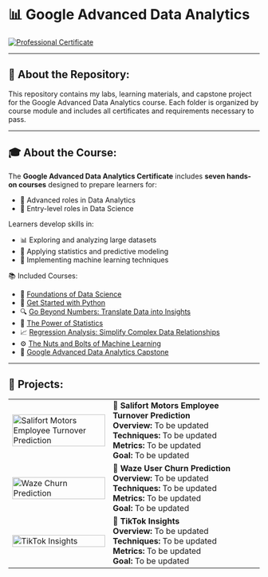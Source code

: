 # 📊 Google Advanced Data Analytics

[![Professional Certificate](https://img.shields.io/badge/Google-Certificate-blue?style=for-the-badge&logo=google)](https://www.credly.com/badges/2bcc693a-6859-4242-8582-69e5c5ee2316)

---

## 📁 About the Repository:
This repository contains my labs, learning materials, and capstone project for the Google Advanced Data Analytics course. Each folder is organized by course module and includes all certificates and requirements necessary to pass.

---

## 🎓 About the Course:
The **Google Advanced Data Analytics Certificate** includes **seven hands-on courses** designed to prepare learners for:
- 🚀 Advanced roles in Data Analytics
- 🧠 Entry-level roles in Data Science

Learners develop skills in:
- 📊 Exploring and analyzing large datasets
- 🧮 Applying statistics and predictive modeling
- 🤖 Implementing machine learning techniques

📚 Included Courses:
- 🧩 [Foundations of Data Science](https://github.com/jenelaineDC/GoogleAdvanceDataAnalytics/tree/main/Foundations%20of%20Data%20Science)  
- 🐍 [Get Started with Python](https://github.com/jenelaineDC/GoogleAdvanceDataAnalytics/tree/main/Get%20Started%20with%20Python)  
- 🔍 [Go Beyond Numbers: Translate Data into Insights](https://github.com/jenelaineDC/GoogleAdvanceDataAnalytics/tree/main/Go%20Beyond%20Numbers%3A%20Translate%20Data%20into%20Insights)  
- 📐 [The Power of Statistics](https://github.com/jenelaineDC/GoogleAdvanceDataAnalytics/tree/main/The%20Power%20of%20Statistics)  
- 📈 [Regression Analysis: Simplify Complex Data Relationships](https://github.com/jenelaineDC/GoogleAdvanceDataAnalytics/tree/main/Regression%20Analysis)  
- ⚙️ [The Nuts and Bolts of Machine Learning](https://github.com/jenelaineDC/GoogleAdvanceDataAnalytics/tree/main/The%20Nuts%20and%20Bolts%20of%20Machine%20Learning)  
- 🏁 [Google Advanced Data Analytics Capstone](https://github.com/jenelaineDC/GoogleAdvanceDataAnalytics/tree/main/Capstone)  

---

## 🧪 Projects:

<table>
  <tr>
    <td width="40%">
      <img src="https://cultivateadvisors.com/wp-content/uploads/2023/03/employee-attrition-rate.jpg" alt="Salifort Motors Employee Turnover Prediction" width="100%"/>
    </td>
    <td width="60%">
      <strong>📌 Salifort Motors Employee Turnover Prediction</strong><br>
      <strong>Overview:</strong> To be updated<br>
      <strong>Techniques:</strong> To be updated<br>
      <strong>Metrics:</strong> To be updated<br>
      <strong>Goal:</strong> To be updated
    </td>
  </tr>
  <tr>
    <td>
      <img src="https://miro.medium.com/v2/resize:fit:1200/1*K6AHzsW73tGmRzevXDs1gg.png" alt="Waze Churn Prediction" width="100%"/>
    </td>
    <td>
      <strong>🚗 Waze User Churn Prediction</strong><br>
      <strong>Overview:</strong> To be updated<br>
      <strong>Techniques:</strong> To be updated<br>
      <strong>Metrics:</strong> To be updated<br>
      <strong>Goal:</strong> To be updated
    </td>
  </tr>
  <tr>
    <td>
      <img src="https://www.owl-marketing.fr/wp-content/uploads/2022/01/tiktok-predictions-2022.jpg" alt="TikTok Insights" width="100%"/>
    </td>
    <td>
      <strong>🎵 TikTok Insights</strong><br>
      <strong>Overview:</strong> To be updated<br>
      <strong>Techniques:</strong> To be updated<br>
      <strong>Metrics:</strong> To be updated<br>
      <strong>Goal:</strong> To be updated
    </td>
  </tr>
</table>


  


